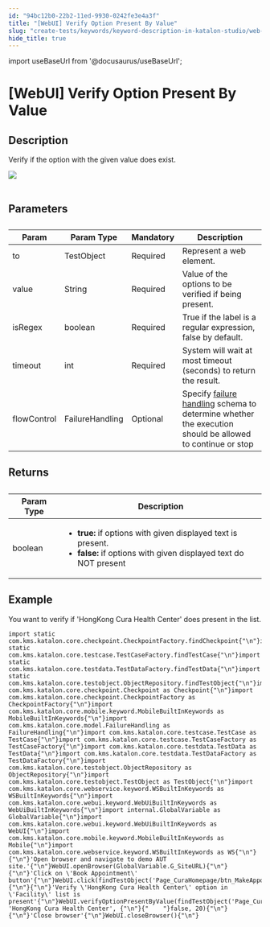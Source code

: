 ```yaml
---
id: "94bc12b0-22b2-11ed-9930-0242fe3e4a3f"
title: "[WebUI] Verify Option Present By Value"
slug: "create-tests/keywords/keyword-description-in-katalon-studio/web-ui-keywords/webui-verify-option-present-by-value"
hide_title: true
---
```

import useBaseUrl from '@docusaurus/useBaseUrl';


# <a id="id_0" class="anchor_top_offset"/><a id="ariaid-title1" class="anchor_top_offset"/>[WebUI] Verify Option Present By Value


## <a id="id_0__id_1" class="anchor_top_offset"/>Description

              
<p xmlns="http://www.w3.org/1999/xhtml" className="p">Verify if the option with the given value does exist.</p> 
      
<p xmlns="http://www.w3.org/1999/xhtml" className="p">   <img className="image" src={useBaseUrl("https://github.com/katalon-studio/docs-images/raw/master/katalon-studio/docs/webui-verify-option-present-by-value/label.jpg")} /><br /><br /> </p> 
      

## <a id="id_0__id_2" class="anchor_top_offset"/>Parameters

              
<table xmlns="http://www.w3.org/1999/xhtml" className="table anchor_top_offset" id="id_0__93e62d0a-124a-4069-a7ca-c275c4e5d164"><caption /><thead className="thead"><tr className><th className="entry anchor_top_offset" id="id_0__93e62d0a-124a-4069-a7ca-c275c4e5d164__entry__1">Param</th><th className="entry anchor_top_offset" id="id_0__93e62d0a-124a-4069-a7ca-c275c4e5d164__entry__2">Param Type</th><th className="entry anchor_top_offset" id="id_0__93e62d0a-124a-4069-a7ca-c275c4e5d164__entry__3">Mandatory</th><th className="entry anchor_top_offset" id="id_0__93e62d0a-124a-4069-a7ca-c275c4e5d164__entry__4">Description</th></tr></thead><tbody className="tbody"><tr className><td className="entry" headers="id_0__93e62d0a-124a-4069-a7ca-c275c4e5d164__entry__1 id_0__93e62d0a-124a-4069-a7ca-c275c4e5d164__entry__2 id_0__93e62d0a-124a-4069-a7ca-c275c4e5d164__entry__3 id_0__93e62d0a-124a-4069-a7ca-c275c4e5d164__entry__4 ">to</td><td className="entry" headers="id_0__93e62d0a-124a-4069-a7ca-c275c4e5d164__entry__1 id_0__93e62d0a-124a-4069-a7ca-c275c4e5d164__entry__2 id_0__93e62d0a-124a-4069-a7ca-c275c4e5d164__entry__3 id_0__93e62d0a-124a-4069-a7ca-c275c4e5d164__entry__4 ">TestObject</td><td className="entry" headers="id_0__93e62d0a-124a-4069-a7ca-c275c4e5d164__entry__1 id_0__93e62d0a-124a-4069-a7ca-c275c4e5d164__entry__2 id_0__93e62d0a-124a-4069-a7ca-c275c4e5d164__entry__3 id_0__93e62d0a-124a-4069-a7ca-c275c4e5d164__entry__4 ">Required</td><td className="entry" headers="id_0__93e62d0a-124a-4069-a7ca-c275c4e5d164__entry__1 id_0__93e62d0a-124a-4069-a7ca-c275c4e5d164__entry__2 id_0__93e62d0a-124a-4069-a7ca-c275c4e5d164__entry__3 id_0__93e62d0a-124a-4069-a7ca-c275c4e5d164__entry__4 ">Represent a web element.</td></tr><tr className><td className="entry" headers="id_0__93e62d0a-124a-4069-a7ca-c275c4e5d164__entry__1 id_0__93e62d0a-124a-4069-a7ca-c275c4e5d164__entry__2 id_0__93e62d0a-124a-4069-a7ca-c275c4e5d164__entry__3 id_0__93e62d0a-124a-4069-a7ca-c275c4e5d164__entry__4 ">value</td><td className="entry" headers="id_0__93e62d0a-124a-4069-a7ca-c275c4e5d164__entry__1 id_0__93e62d0a-124a-4069-a7ca-c275c4e5d164__entry__2 id_0__93e62d0a-124a-4069-a7ca-c275c4e5d164__entry__3 id_0__93e62d0a-124a-4069-a7ca-c275c4e5d164__entry__4 ">String</td><td className="entry" headers="id_0__93e62d0a-124a-4069-a7ca-c275c4e5d164__entry__1 id_0__93e62d0a-124a-4069-a7ca-c275c4e5d164__entry__2 id_0__93e62d0a-124a-4069-a7ca-c275c4e5d164__entry__3 id_0__93e62d0a-124a-4069-a7ca-c275c4e5d164__entry__4 ">Required</td><td className="entry" headers="id_0__93e62d0a-124a-4069-a7ca-c275c4e5d164__entry__1 id_0__93e62d0a-124a-4069-a7ca-c275c4e5d164__entry__2 id_0__93e62d0a-124a-4069-a7ca-c275c4e5d164__entry__3 id_0__93e62d0a-124a-4069-a7ca-c275c4e5d164__entry__4 ">Value of the options to be verified if being present.</td></tr><tr className><td className="entry" headers="id_0__93e62d0a-124a-4069-a7ca-c275c4e5d164__entry__1 id_0__93e62d0a-124a-4069-a7ca-c275c4e5d164__entry__2 id_0__93e62d0a-124a-4069-a7ca-c275c4e5d164__entry__3 id_0__93e62d0a-124a-4069-a7ca-c275c4e5d164__entry__4 ">isRegex</td><td className="entry" headers="id_0__93e62d0a-124a-4069-a7ca-c275c4e5d164__entry__1 id_0__93e62d0a-124a-4069-a7ca-c275c4e5d164__entry__2 id_0__93e62d0a-124a-4069-a7ca-c275c4e5d164__entry__3 id_0__93e62d0a-124a-4069-a7ca-c275c4e5d164__entry__4 ">boolean</td><td className="entry" headers="id_0__93e62d0a-124a-4069-a7ca-c275c4e5d164__entry__1 id_0__93e62d0a-124a-4069-a7ca-c275c4e5d164__entry__2 id_0__93e62d0a-124a-4069-a7ca-c275c4e5d164__entry__3 id_0__93e62d0a-124a-4069-a7ca-c275c4e5d164__entry__4 ">Required</td><td className="entry" headers="id_0__93e62d0a-124a-4069-a7ca-c275c4e5d164__entry__1 id_0__93e62d0a-124a-4069-a7ca-c275c4e5d164__entry__2 id_0__93e62d0a-124a-4069-a7ca-c275c4e5d164__entry__3 id_0__93e62d0a-124a-4069-a7ca-c275c4e5d164__entry__4 ">True if the label is a regular expression, false by         default.</td></tr><tr className><td className="entry" headers="id_0__93e62d0a-124a-4069-a7ca-c275c4e5d164__entry__1 id_0__93e62d0a-124a-4069-a7ca-c275c4e5d164__entry__2 id_0__93e62d0a-124a-4069-a7ca-c275c4e5d164__entry__3 id_0__93e62d0a-124a-4069-a7ca-c275c4e5d164__entry__4 ">timeout</td><td className="entry" headers="id_0__93e62d0a-124a-4069-a7ca-c275c4e5d164__entry__1 id_0__93e62d0a-124a-4069-a7ca-c275c4e5d164__entry__2 id_0__93e62d0a-124a-4069-a7ca-c275c4e5d164__entry__3 id_0__93e62d0a-124a-4069-a7ca-c275c4e5d164__entry__4 ">int</td><td className="entry" headers="id_0__93e62d0a-124a-4069-a7ca-c275c4e5d164__entry__1 id_0__93e62d0a-124a-4069-a7ca-c275c4e5d164__entry__2 id_0__93e62d0a-124a-4069-a7ca-c275c4e5d164__entry__3 id_0__93e62d0a-124a-4069-a7ca-c275c4e5d164__entry__4 ">Required</td><td className="entry" headers="id_0__93e62d0a-124a-4069-a7ca-c275c4e5d164__entry__1 id_0__93e62d0a-124a-4069-a7ca-c275c4e5d164__entry__2 id_0__93e62d0a-124a-4069-a7ca-c275c4e5d164__entry__3 id_0__93e62d0a-124a-4069-a7ca-c275c4e5d164__entry__4 ">System will wait at most timeout (seconds) to return the         result.</td></tr><tr className><td className="entry" headers="id_0__93e62d0a-124a-4069-a7ca-c275c4e5d164__entry__1 id_0__93e62d0a-124a-4069-a7ca-c275c4e5d164__entry__2 id_0__93e62d0a-124a-4069-a7ca-c275c4e5d164__entry__3 id_0__93e62d0a-124a-4069-a7ca-c275c4e5d164__entry__4 ">flowControl</td><td className="entry" headers="id_0__93e62d0a-124a-4069-a7ca-c275c4e5d164__entry__1 id_0__93e62d0a-124a-4069-a7ca-c275c4e5d164__entry__2 id_0__93e62d0a-124a-4069-a7ca-c275c4e5d164__entry__3 id_0__93e62d0a-124a-4069-a7ca-c275c4e5d164__entry__4 ">FailureHandling</td><td className="entry" headers="id_0__93e62d0a-124a-4069-a7ca-c275c4e5d164__entry__1 id_0__93e62d0a-124a-4069-a7ca-c275c4e5d164__entry__2 id_0__93e62d0a-124a-4069-a7ca-c275c4e5d164__entry__3 id_0__93e62d0a-124a-4069-a7ca-c275c4e5d164__entry__4 ">Optional</td><td className="entry" headers="id_0__93e62d0a-124a-4069-a7ca-c275c4e5d164__entry__1 id_0__93e62d0a-124a-4069-a7ca-c275c4e5d164__entry__2 id_0__93e62d0a-124a-4069-a7ca-c275c4e5d164__entry__3 id_0__93e62d0a-124a-4069-a7ca-c275c4e5d164__entry__4 ">Specify <a className="xref" href="/docs/maintain/configure-failure-handling-settings-in-katalon-studio">failure handling</a> schema to         determine whether the execution should be allowed to continue or         stop</td></tr></tbody></table> 
      

## <a id="id_0__id_3" class="anchor_top_offset"/>Returns

              
<table xmlns="http://www.w3.org/1999/xhtml" className="table anchor_top_offset" id="id_0__c1561f13-4c66-4929-9ff9-2fa64b453a12"><caption /><thead className="thead"><tr className><th className="entry anchor_top_offset" id="id_0__c1561f13-4c66-4929-9ff9-2fa64b453a12__entry__1">Param Type</th><th className="entry anchor_top_offset" id="id_0__c1561f13-4c66-4929-9ff9-2fa64b453a12__entry__2">Description</th></tr></thead><tbody className="tbody"><tr className><td className="entry" headers="id_0__c1561f13-4c66-4929-9ff9-2fa64b453a12__entry__1 id_0__c1561f13-4c66-4929-9ff9-2fa64b453a12__entry__2 ">boolean</td><td className="entry" headers="id_0__c1561f13-4c66-4929-9ff9-2fa64b453a12__entry__1 id_0__c1561f13-4c66-4929-9ff9-2fa64b453a12__entry__2 ">         <ul className="ul"><li className="li">             <strong className="ph b">true:</strong> if options with given displayed             text is present.</li><li className="li">             <strong className="ph b">false:</strong> if options with given displayed             text do NOT present</li></ul>       </td></tr></tbody></table> 
      

## <a id="id_0__id_4" class="anchor_top_offset"/>Example

              
<p xmlns="http://www.w3.org/1999/xhtml" className="p">You want to verify if 'HongKong Cura Health Center' does present   in the list.</p> 
              
<pre xmlns="http://www.w3.org/1999/xhtml" className="pre codeblock"><code>import static com.kms.katalon.core.checkpoint.CheckpointFactory.findCheckpoint{"\n"}import static com.kms.katalon.core.testcase.TestCaseFactory.findTestCase{"\n"}import static com.kms.katalon.core.testdata.TestDataFactory.findTestData{"\n"}import static com.kms.katalon.core.testobject.ObjectRepository.findTestObject{"\n"}import com.kms.katalon.core.checkpoint.Checkpoint as Checkpoint{"\n"}import com.kms.katalon.core.checkpoint.CheckpointFactory as CheckpointFactory{"\n"}import com.kms.katalon.core.mobile.keyword.MobileBuiltInKeywords as MobileBuiltInKeywords{"\n"}import com.kms.katalon.core.model.FailureHandling as FailureHandling{"\n"}import com.kms.katalon.core.testcase.TestCase as TestCase{"\n"}import com.kms.katalon.core.testcase.TestCaseFactory as TestCaseFactory{"\n"}import com.kms.katalon.core.testdata.TestData as TestData{"\n"}import com.kms.katalon.core.testdata.TestDataFactory as TestDataFactory{"\n"}import com.kms.katalon.core.testobject.ObjectRepository as ObjectRepository{"\n"}import com.kms.katalon.core.testobject.TestObject as TestObject{"\n"}import com.kms.katalon.core.webservice.keyword.WSBuiltInKeywords as WSBuiltInKeywords{"\n"}import com.kms.katalon.core.webui.keyword.WebUiBuiltInKeywords as WebUiBuiltInKeywords{"\n"}import internal.GlobalVariable as GlobalVariable{"\n"}import com.kms.katalon.core.webui.keyword.WebUiBuiltInKeywords as WebUI{"\n"}import com.kms.katalon.core.mobile.keyword.MobileBuiltInKeywords as Mobile{"\n"}import com.kms.katalon.core.webservice.keyword.WSBuiltInKeywords as WS{"\n"}{"\n"}'Open browser and navigate to demo AUT site.'{"\n"}WebUI.openBrowser(GlobalVariable.G_SiteURL){"\n"}{"\n"}'Click on \'Book Appointment\' button'{"\n"}WebUI.click(findTestObject('Page_CuraHomepage/btn_MakeAppointment')){"\n"}{"\n"}'Verify \'HongKong Cura Health Center\' option in \'Facility\' list is present'{"\n"}WebUI.verifyOptionPresentByValue(findTestObject('Page_CuraAppointment/lst_Facility'), 'HongKong Cura Health Center', {"\n"}{"    "}false, 20){"\n"}{"\n"}'Close browser'{"\n"}WebUI.closeBrowser(){"\n"}</code></pre> 
            
